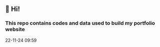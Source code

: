 ## 👋 Hi!
### This repo contains codes and data used to build my portfolio website

22-11-24 09:59







